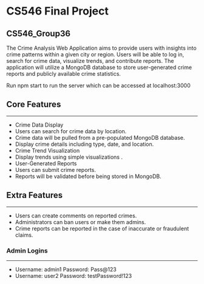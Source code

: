 # CS546 Final Project
## CS546_Group36

The Crime Analysis Web Application aims to provide users with insights into crime patterns within a given city or region. Users will be able to log in, search for crime data, visualize trends, and contribute reports. The application will utilize a MongoDB database to store user-generated crime reports and publicly available crime statistics.

Run npm start to run the server which can be accessed at localhost:3000

## Core Features
---------------

* Crime Data Display
* Users can search for crime data by location.
* Crime data will be pulled from a pre-populated MongoDB database.
* Display crime details including type, date, and location.
* Crime Trend Visualization
* Display trends using simple visualizations .
* User-Generated Reports
* Users can submit crime reports.
* Reports will be validated before being stored in MongoDB.


## Extra Features
----------------

* Users can create comments on reported crimes.
* Administrators can ban users or make them admins.
* Crime reports can be reported in the case of inaccurate or fraudulent claims.

### Admin Logins
----------------

* Username: admin1      Password: Pass@123
* Username: user2       Password: testPassword!123

